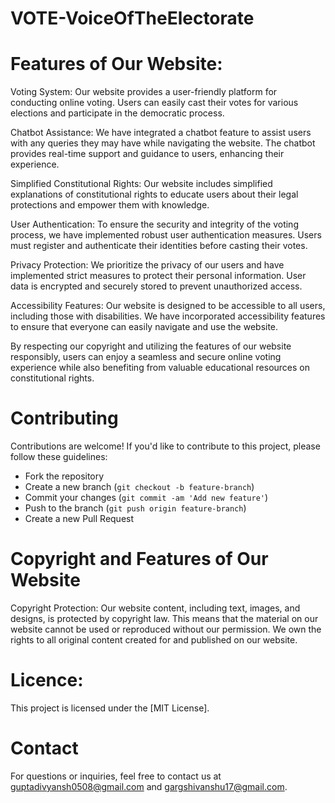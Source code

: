 # VOTE-VoiceOfTheElectorate

# Features of Our Website:

Voting System: Our website provides a user-friendly platform for conducting online voting. Users can easily cast their votes for various elections and participate in the democratic process.

Chatbot Assistance: We have integrated a chatbot feature to assist users with any queries they may have while navigating the website. The chatbot provides real-time support and guidance to users, enhancing their experience.

Simplified Constitutional Rights: Our website includes simplified explanations of constitutional rights to educate users about their legal protections and empower them with knowledge.

User Authentication: To ensure the security and integrity of the voting process, we have implemented robust user authentication measures. Users must register and authenticate their identities before casting their votes.

Privacy Protection: We prioritize the privacy of our users and have implemented strict measures to protect their personal information. User data is encrypted and securely stored to prevent unauthorized access.

Accessibility Features: Our website is designed to be accessible to all users, including those with disabilities. We have incorporated accessibility features to ensure that everyone can easily navigate and use the website.

By respecting our copyright and utilizing the features of our website responsibly, users can enjoy a seamless and secure online voting experience while also benefiting from valuable educational resources on constitutional rights.

# Contributing
Contributions are welcome! If you'd like to contribute to this project, please follow these guidelines:
- Fork the repository
- Create a new branch (`git checkout -b feature-branch`)
- Commit your changes (`git commit -am 'Add new feature'`)
- Push to the branch (`git push origin feature-branch`)
- Create a new Pull Request

# Copyright and Features of Our Website

Copyright Protection:
Our website content, including text, images, and designs, is protected by copyright law. This means that the material on our website cannot be used or reproduced without our permission. We own the rights to all original content created for and published on our website.
# Licence:
This project is licensed under the [MIT License].
# Contact
For questions or inquiries, feel free to contact us at guptadivyansh0508@gmail.com and gargshivanshu17@gmail.com.
